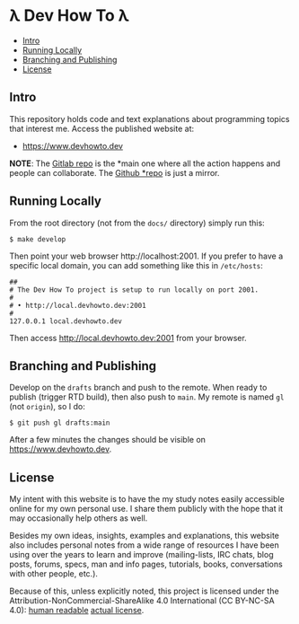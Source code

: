 # λ Dev How To λ

* [Intro](#intro)
* [Running Locally](#running-locally)
* [Branching and Publishing](#branching-and-publishing)
* [License](#license)

## Intro

This repository holds code and text explanations about programming topics that
interest me. Access the published website at:

- https://www.devhowto.dev

**NOTE**: The [Gitlab repo](https://gitlab.com/devhowto/Dev-HowTo) is the
*main one where all the action happens and people can collaborate. The [Github
*repo](https://github.com/FernandoBasso/Dev-How-To) is just a mirror.

## Running Locally

From the root directory (not from the `docs/` directory) simply run this:

```text
$ make develop
```

Then point your web browser http://localhost:2001. If you prefer to have a
specific local domain, you can add something like this in `/etc/hosts`:

```text
##
# The Dev How To project is setup to run locally on port 2001.
#
# • http://local.devhowto.dev:2001
#
127.0.0.1 local.devhowto.dev
```

Then access http://local.devhowto.dev:2001 from your browser.

## Branching and Publishing

Develop on the `drafts` branch and push to the remote. When ready to
publish (trigger RTD build), then also push to `main`. My remote is
named `gl` (not `origin`), so I do:

```
$ git push gl drafts:main
```

After a few minutes the changes should be visible on
https://www.devhowto.dev.

## License

My intent with this website is to have the my study notes easily
accessible online for my own personal use. I share them publicly with
the hope that it may occasionally help others as well.

Besides my own ideas, insights, examples and explanations, this website
also includes personal notes from a wide range of resources I have been
using over the years to learn and improve (mailing-lists, IRC chats,
blog posts, forums, specs, man and info pages, tutorials, books,
conversations with other people, etc.).

Because of this, unless explicitly noted, this project is licensed under
the Attribution-NonCommercial-ShareAlike 4.0 International (CC BY-NC-SA
4.0):
[human readable](https://creativecommons.org/licenses/by-nc-sa/4.0/)
[actual license](https://creativecommons.org/licenses/by-nc-sa/4.0/legalcode).

